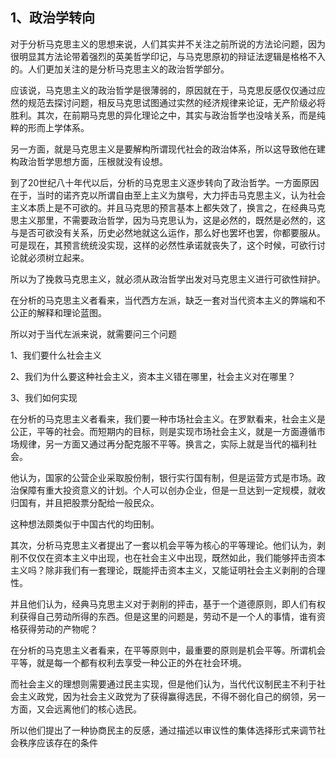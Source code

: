 <h2>1、政治学转向</h2><p data-pid="v4JNYAFL">对于分析马克思主义的思想来说，人们其实并不关注之前所说的方法论问题，因为很明显其方法论带着强烈的英美哲学印记，与马克思原初的辩证法逻辑是格格不入的。人们更加关注的是分析马克思主义的政治哲学部分。</p><p data-pid="WCc8WA0G">应该说，马克思主义的政治哲学是很薄弱的，原因就在于，马克思反感仅仅通过应然的规范去探讨问题，相反马克思试图通过实然的经济规律来论证，无产阶级必将胜利。其次，在前期马克思的异化理论之中，其实与政治哲学也没啥关系，而是纯粹的形而上学体系。</p><p data-pid="pFNdj3vY">另一方面，就是马克思主义是要解构所谓现代社会的政治体系，所以这导致他在建构政治哲学思想方面，压根就没有设想。</p><p data-pid="m3sWJ1az">到了20世纪八十年代以后，分析的马克思主义逐步转向了政治哲学。一方面原因在于，当时的诺齐克以所谓自由至上主义为旗号，大力抨击马克思主义，认为社会主义本质上是不可欲的。并且马克思的预言基本上都失效了，换言之，在经典马克思主义那里，不需要政治哲学，因为马克思认为，这是必然的，既然是必然的，这与是否可欲没有关系，历史必然地就这么运作，那么好也罢坏也罢，你都要服从。可是现在，其预言统统没实现，这样的必然性承诺就丧失了，这个时候，可欲行讨论就必须树立起来。</p><p data-pid="7xfv2XqQ">所以为了挽救马克思主义，就必须从政治哲学出发对马克思主义进行可欲性辩护。</p><p data-pid="x5c3qF9l">在分析的马克思主义者看来，当代西方左派，缺乏一套对当代资本主义的弊端和不公正的解释和理论蓝图。</p><p data-pid="Nvi7ol2U">所以对于当代左派来说，就需要问三个问题</p><p data-pid="5VvPYpnF">1、我们要什么社会主义</p><p data-pid="uEDL9boZ">2、我们为什么要这种社会主义，资本主义错在哪里，社会主义对在哪里？</p><p data-pid="vrE4Vp4W">3、我们如何实现</p><p data-pid="EQUjWfYN">在分析的马克思主义者看来，我们要一种市场社会主义。在罗默看来，社会主义是公正，平等的社会。而短期内的目标，则是实现市场社会主义，就是一方面遵循市场规律，另一方面又通过再分配克服不平等。换言之，实际上就是当代的福利社会。</p><p data-pid="n7w1c7lR">他认为，国家的公营企业采取股份制，银行实行国有制，但是运营方式是市场。政治保障有重大投资意义的计划。个人可以创办企业，但是一旦达到一定规模，就收归国有，并且把股票分配给一般民众。</p><p data-pid="o8JJjAmS">这种想法颇类似于中国古代的均田制。</p><p data-pid="MUv7rbBd">其次，分析马克思主义者提出了一套以机会平等为核心的平等理论。他们认为，剥削不仅仅在资本主义中出现，也在社会主义中出现，既然如此，我们能够抨击资本主义吗？除非我们有一套理论，既能抨击资本主义，又能证明社会主义剥削的合理性。</p><p data-pid="4aFgUm5m">并且他们认为，经典马克思主义对于剥削的抨击，基于一个道德原则，即人们有权利获得自己劳动所得的东西。但是这里的问题是，劳动不是一个人的事情，谁有资格获得劳动的产物呢？</p><p data-pid="HWTX9Koh">在分析的马克思主义者看来，在平等原则中，最重要的原则是机会平等。所谓机会平等，就是每一个都有权利去享受一种公正的外在社会环境。</p><p data-pid="N_dHjCM0">而社会主义的理想则需要通过民主实现，但是他们认为，当代代议制民主不利于社会主义政党，因为社会主义政党为了获得赢得选民，不得不弱化自己的纲领，另一方面，又会远离他们的核心选民。</p><p data-pid="u3caM6h_">所以他们提出了一种协商民主的反感，通过描述以审议性的集体选择形式来调节社会秩序应该存在的条件</p><p></p><p></p><p></p><p></p><p></p><p></p><p></p>